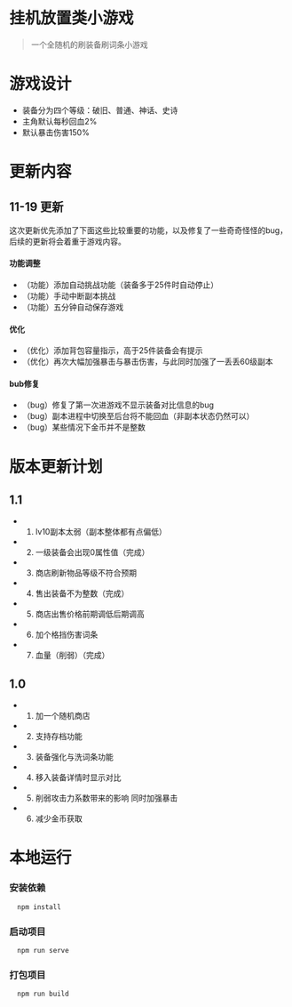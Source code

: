 # 挂机放置类小游戏

> 一个全随机的刷装备刷词条小游戏

# 游戏设计

  * 装备分为四个等级：破旧、普通、神话、史诗
  * 主角默认每秒回血2%
  * 默认暴击伤害150%  

# 更新内容

  ## 11-19 更新

  这次更新优先添加了下面这些比较重要的功能，以及修复了一些奇奇怪怪的bug，后续的更新将会着重于游戏内容。

  #### 功能调整

  * （功能）添加自动挑战功能（装备多于25件时自动停止）
  * （功能）手动中断副本挑战
  * （功能）五分钟自动保存游戏

  #### 优化

  * （优化）添加背包容量指示，高于25件装备会有提示
  * （优化）再次大幅加强暴击与暴击伤害，与此同时加强了一丢丢60级副本

  #### bub修复
  
  * （bug）修复了第一次进游戏不显示装备对比信息的bug
  * （bug）副本进程中切换至后台将不能回血（非副本状态仍然可以）
  * （bug）某些情况下金币并不是整数
  

# 版本更新计划



  ##  1.1

  * 1. lv10副本太弱（副本整体都有点偏低）
  * 2. 一级装备会出现0属性值（完成）
  * 3. 商店刷新物品等级不符合预期
  * 4. 售出装备不为整数（完成）
  * 5. 商店出售价格前期调低后期调高
  * 6. 加个格挡伤害词条
  * 7. 血量（削弱）（完成）

  ## 1.0

  * 1. 加一个随机商店
  * 2. 支持存档功能
  * 3. 装备强化与洗词条功能
  * 4. 移入装备详情时显示对比
  * 5. 削弱攻击力系数带来的影响 同时加强暴击
  * 6. 减少金币获取

  

# 本地运行
### 安装依赖
```sh
  npm install
```

### 启动项目
```sh
  npm run serve
```

### 打包项目
```sh
  npm run build
```